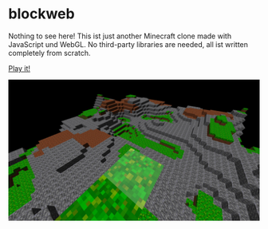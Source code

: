 # blockweb

Nothing to see here! This ist just another Minecraft clone made with JavaScript und WebGL. No
third-party libraries are needed, all ist written completely from scratch.

[Play it!](https://guckstift.github.io/blockweb)

![Latest screenshot](./screenshots/2018-11-30.jpg)
